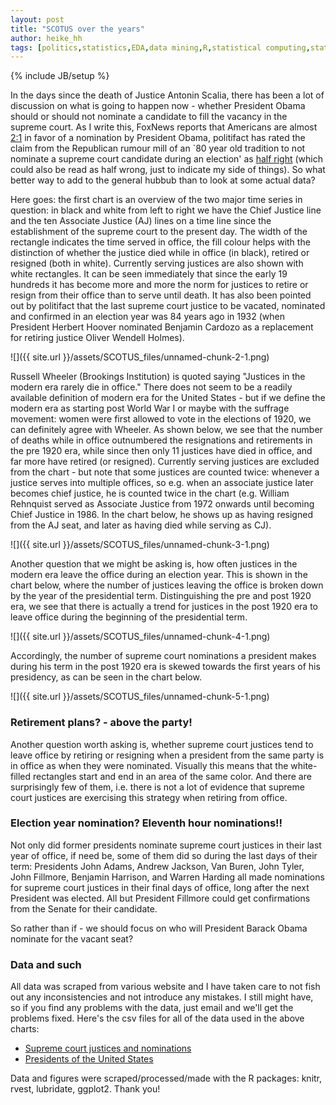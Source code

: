 ```yaml
---
layout: post
title: "SCOTUS over the years"
author: heike_hh
tags: [politics,statistics,EDA,data mining,R,statistical computing,statistical graphics,data wrangling]
---
```

{% include JB/setup %}

In the days since the death of Justice Antonin Scalia, there has been a
lot of discussion on what is going to happen now - whether President
Obama should or should not nominate a candidate to fill the vacancy in
the supreme court. As I write this, FoxNews reports that Americans are
almost
[2:1](http://www.foxnews.com/politics/interactive/2016/02/18/fox-news-poll-national-presidential-race-february-18-2016/)
in favor of a nomination by President Obama, politifact has rated the
claim from the Republican rumour mill of an \`80 year old tradition to
not nominate a supreme court candidate during an election' as [half
right](http://www.politifact.com/truth-o-meter/article/2016/feb/17/misleading-notion-supreme-court-vacancy-hasnt-been/)
(which could also be read as half wrong, just to indicate my side of
things). So what better way to add to the general hubbub than to look at
some actual data?
<p>
Here goes: the first chart is an overview of the two major time series
in question: in black and white from left to right we have the Chief
Justice line and the ten Associate Justice (AJ) lines on a time line
since the establishment of the supreme court to the present day. The
width of the rectangle indicates the time served in office, the fill
colour helps with the distinction of whether the justice died while in
office (in black), retired or resigned (both in white). Currently
serving justices are also shown with white rectangles. It can be seen
immediately that since the early 19 hundreds it has become more and more
the norm for justices to retire or resign from their office than to
serve until death. It has also been pointed out by politifact that the
last supreme court justice to be vacated, nominated and confirmed in an
election year was 84 years ago in 1932 (when President Herbert Hoover
nominated Benjamin Cardozo as a replacement for retiring justice Oliver
Wendell Holmes).

![]({{ site.url }}/assets/SCOTUS_files/unnamed-chunk-2-1.png)

Russell Wheeler (Brookings Institution) is quoted saying "Justices in
the modern era rarely die in office." There does not seem to be a
readily available definition of modern era for the United States - but
if we define the modern era as starting post World War I or maybe with
the suffrage movement: women were first allowed to vote in the elections
of 1920, we can definitely agree with Wheeler. As shown below, we see
that the number of deaths while in office outnumbered the resignations
and retirements in the pre 1920 era, while since then only 11 justices
have died in office, and far more have retired (or resigned). Currently
serving justices are excluded from the chart - but note that some
justices are counted twice: whenever a justice serves into multiple
offices, so e.g. when an associate justice later becomes chief justice,
he is counted twice in the chart (e.g. William Rehnquist served as
Associate Justice from 1972 onwards until becoming Chief Justice in
1986. In the chart below, he shows up as having resigned from the AJ
seat, and later as having died while serving as CJ).

![]({{ site.url }}/assets/SCOTUS_files/unnamed-chunk-3-1.png)

Another question that we might be asking is, how often justices in the
modern era leave the office during an election year. This is shown in
the chart below, where the number of justices leaving the office is
broken down by the year of the presidential term. Distinguishing the pre
and post 1920 era, we see that there is actually a trend for justices in
the post 1920 era to leave office during the beginning of the
presidential term.

![]({{ site.url }}/assets/SCOTUS_files/unnamed-chunk-4-1.png)

Accordingly, the number of supreme court nominations a president makes
during his term in the post 1920 era is skewed towards the first years
of his presidency, as can be seen in the chart below.

![]({{ site.url }}/assets/SCOTUS_files/unnamed-chunk-5-1.png)

### Retirement plans? - above the party!

<!--Another question worth asking is, whether or not supreme court justices tend to leave office by retiring or resigning when a supporting party president is in office.-->
Another question worth asking is, whether supreme court justices tend to
leave office by retiring or resigning when a president from the same
party is in office as when they were nominated. Visually this means that
the white-filled rectangles start and end in an area of the same color.
And there are surprisingly few of them, i.e. there is not a lot of
evidence that supreme court justices are exercising this strategy when
retiring from office.

### Election year nomination? Eleventh hour nominations!!

Not only did former presidents nominate supreme court justices in their
last year of office, if need be, some of them did so during the last
days of their term: Presidents John Adams, Andrew Jackson, Van Buren,
John Tyler, John Fillmore, Benjamin Harrison, and Warren Harding all
made nominations for supreme court justices in their final days of
office, long after the next President was elected. All but President
Fillmore could get confirmations from the Senate for their candidate.

So rather than if - we should focus on who will President Barack Obama
nominate for the vacant seat?

### Data and such

All data was scraped from various website and I have taken care to not
fish out any inconsistencies and not introduce any mistakes. I still
might have, so if you find any problems with the data, just email and
we'll get the problems fixed. Here's the csv files for all of the data
used in the above charts:

-   [Supreme court justices and
    nominations](assets/SCOTUS_files/justices-nominations.csv)
-   [Presidents of the United
    States](assets/SCOTUS_files/presidents.csv)

Data and figures were scraped/processed/made with the R packages: knitr,
rvest, lubridate, ggplot2. Thank you!
